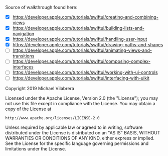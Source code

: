 Source of walkthrough found here:

-[x] https://developer.apple.com/tutorials/swiftui/creating-and-combining-views
-[x] https://developer.apple.com/tutorials/swiftui/building-lists-and-navigation
-[x] https://developer.apple.com/tutorials/swiftui/handling-user-input
-[x] https://developer.apple.com/tutorials/swiftui/drawing-paths-and-shapes
-[ ] https://developer.apple.com/tutorials/swiftui/animating-views-and-transitions
-[ ] https://developer.apple.com/tutorials/swiftui/composing-complex-interfaces
-[ ] https://developer.apple.com/tutorials/swiftui/working-with-ui-controls
-[ ] https://developer.apple.com/tutorials/swiftui/interfacing-with-uikit

Copyright 2019 Michael Vilabrera

Licensed under the Apache License, Version 2.0 (the "License");
you may not use this file except in compliance with the License.
You may obtain a copy of the License at

    http://www.apache.org/licenses/LICENSE-2.0

Unless required by applicable law or agreed to in writing, software
distributed under the License is distributed on an "AS IS" BASIS,
WITHOUT WARRANTIES OR CONDITIONS OF ANY KIND, either express or implied.
See the License for the specific language governing permissions and
limitations under the License.
